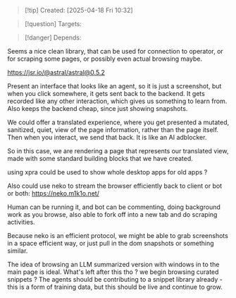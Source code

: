 
>[!tip] Created: [2025-04-18 Fri 10:32]

>[!question] Targets: 

>[!danger] Depends: 

Seems a nice clean library, that can be used for connection to operator, or for scraping some pages, or possibly even actual browsing maybe.

https://jsr.io/@astral/astral@0.5.2

Present an interface that looks like an agent, so it is just a screenshot, but when you click somewhere, it gets sent back to the backend.  It gets recorded like any other interaction, which gives us something to learn from.  Also keeps the backend cheap, since just showing snapshots.

We could offer a translated experience, where you get presented a mutated, sanitized, quiet, view of the page information, rather than the page itself.  Then when you interact, we send that back.  It is like an AI adblocker.

So in this case, we are rendering a page that represents our translated view, made with some standard building blocks that we have created.

using xpra could be used to show whole desktop apps for old apps ?

Also could use neko to stream the browser efficiently back to client or bot or both: https://neko.m1k1o.net/

Human can be running it, and bot can be commenting, doing background work as you browse, also able to fork off into a new tab and do scraping activities.

Because neko is an efficient protocol, we might be able to grab screenshots in a space efficient way, or just pull in the dom snapshots or something similar.

The idea of browsing an LLM summarized version with windows in to the main page is ideal.
What's left after this tho ? we begin browsing curated snippets ?
The agents should be contributing to a snippet library already - this is a form of training data, but this should be live and continue to grow.